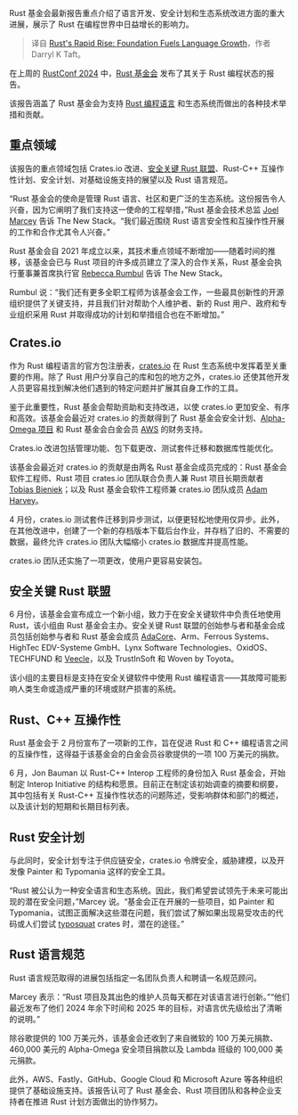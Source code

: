 
<!--
title: Rust的快速崛起：基础推动语言发展
cover: https://cdn.thenewstack.io/media/2024/09/dc25dc53-chris-luengas-nauqmbi3skw-unsplash-1.jpg
-->

Rust 基金会最新报告重点介绍了语言开发、安全计划和生态系统改进方面的重大进展，展示了 Rust 在编程世界中日益增长的影响力。

> 译自 [Rust's Rapid Rise: Foundation Fuels Language Growth](https://thenewstack.io/rusts-rapid-rise-foundation-fuels-language-growth/)，作者 Darryl K Taft。

在上周的 [RustConf 2024](https://rustconf.com/) 中，[Rust 基金会](https://thenewstack.io/rust-foundation-focusing-on-safety-and-dev-outreach-in-2023/) 发布了其关于 Rust 编程状态的报告。

该报告涵盖了 Rust 基金会为支持 [Rust 编程语言](https://thenewstack.io/rust-whats-next-for-the-fast-growing-programming-language/) 和生态系统而做出的各种技术举措和贡献。

## 重点领域

该报告的重点领域包括 Crates.io 改进、[安全关键 Rust 联盟](https://thenewstack.io/rust-the-future-of-fail-safe-software-development/)、Rust-C++ 互操作性计划、安全计划、对基础设施支持的展望以及 Rust 语言规范。

“Rust 基金会的使命是管理 Rust 语言、社区和更广泛的生态系统。这份报告令人兴奋，因为它阐明了我们支持这一使命的工程举措，”Rust 基金会技术总监 [Joel Marcey](https://www.linkedin.com/in/joelmarcey/) 告诉 The New Stack。“我们最近围绕 Rust 语言安全性和互操作性开展的工作和合作尤其令人兴奋。”

Rust 基金会自 2021 年成立以来，其技术重点领域不断增加——随着时间的推移，该基金会已与 Rust 项目的许多成员建立了深入的合作关系，Rust 基金会执行董事兼首席执行官 [Rebecca Rumbul](https://www.linkedin.com/in/rebecca-rumbul-96a5441a/?originalSubdomain=uk) 告诉 The New Stack。

Rumbul 说：“我们还有更多全职工程师为该基金会工作，一些最具创新性的开源组织提供了关键支持，并且我们针对帮助个人维护者、新的 Rust 用户、政府和专业组织采用 Rust 并取得成功的计划和举措组合也在不断增加。”

## Crates.io

作为 Rust 编程语言的官方包注册表，[crates.io](https://crates.io/) 在 Rust 生态系统中发挥着至关重要的作用。除了 Rust 用户分享自己的库和包的地方之外，crates.io 还使其他开发人员更容易找到解决他们遇到的特定问题并扩展其自身工作的工具。

鉴于此重要性，Rust 基金会帮助资助和支持改进，以使 crates.io 更加安全、有序和高效。该基金会最近对 crates.io 的贡献得到了 Rust 基金会安全计划、[Alpha-Omega 项目](https://thenewstack.io/eclipse-plunges-into-oss-supply-chain-security/) 和 Rust 基金会白金会员 [AWS](https://aws.amazon.com/?utm_content=inline+mention) 的财务支持。

Crates.io 改进包括管理功能、包下载更改、测试套件迁移和数据库性能优化。

该基金会最近对 crates.io 的贡献是由两名 Rust 基金会成员完成的：Rust 基金会软件工程师、Rust 项目 crates.io 团队联合负责人兼 Rust 项目长期贡献者 [Tobias Bieniek](https://www.linkedin.com/in/tobias-bieniek/?originalSubdomain=de)；以及 Rust 基金会软件工程师兼 crates.io 团队成员 [Adam Harvey](https://foundation.rust-lang.org/about/)。

4 月份，crates.io 测试套件迁移到异步测试，以便更轻松地使用仅异步。此外，在其他改进中，创建了一个新的存档版本下载后台作业，并存档了旧的、不需要的数据，最终允许 crates.io 团队大幅缩小 crates.io 数据库并提高性能。

crates.io 团队还实施了一项更改，使用户更容易安装包。

## 安全关键 Rust 联盟

6 月份，该基金会宣布成立一个新小组，致力于在安全关键软件中负责任地使用 Rust，该小组由 Rust 基金会主办。安全关键 Rust 联盟的创始参与者和基金会成员包括创始参与者和 Rust 基金会成员 [AdaCore](https://thenewstack.io/how-adacores-rust-fork-may-make-the-language-more-adoptable/)、Arm、Ferrous Systems、HighTec EDV-Systeme GmbH、Lynx Software Technologies、OxidOS、TECHFUND 和 [Veecle](https://veecle.io/)，以及 TrustInSoft 和 Woven by Toyota。

该小组的主要目标是支持在安全关键软件中使用 Rust 编程语言——其故障可能影响人类生命或造成严重的环境或财产损害的系统。

## Rust、C++ 互操作性

Rust 基金会于 2 月份宣布了一项新的工作，旨在促进 Rust 和 C++ 编程语言之间的互操作性，这得益于该基金会的白金会员谷歌提供的一项 100 万美元的捐款。

6 月，Jon Bauman 以 Rust-C++ Interop 工程师的身份加入 Rust 基金会，开始制定 Interop Initiative 的结构和愿景。目前正在制定该初始调查的摘要和纲要，其中包括有关 Rust-C++ 互操作性状态的问题陈述，受影响群体和部门的概述，以及该计划的短期和长期目标列表。

## Rust 安全计划

与此同时，安全计划专注于供应链安全，crates.io 令牌安全，威胁建模，以及开发像 Painter 和 Typomania 这样的安全工具。

“Rust 被公认为一种安全语言和生态系统。因此，我们希望尝试领先于未来可能出现的潜在安全问题，”Marcey 说。“基金会正在开展的一些项目，如 Painter 和 Typomania，试图正面解决这些潜在问题，我们尝试了解如果出现易受攻击的代码或人们尝试 [typosquat](https://thenewstack.io/vulnerabilities-versus-intentionally-malicious-software-components/) crates 时，潜在的途径。”

## Rust 语言规范

Rust 语言规范取得的进展包括指定一名团队负责人和聘请一名规范顾问。

Marcey 表示：“Rust 项目及其出色的维护人员每天都在对该语言进行创新。”“他们最近发布了他们 2024 年余下时间和 2025 年的目标，对语言优先级给出了清晰的说明。”

除谷歌提供的 100 万美元外，该基金会还收到了来自微软的 100 万美元捐款、460,000 美元的 Alpha-Omega 安全项目捐款以及 Lambda 班级的 100,000 美元捐款。

此外，AWS、Fastly、GitHub、Google Cloud 和 Microsoft Azure 等各种组织提供了基础设施支持。该报告认可了 Rust 基金会、Rust 项目团队和各种企业支持者在推进 Rust 计划方面做出的协作努力。
